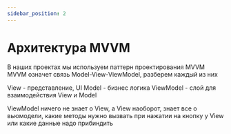 ```yaml
---
sidebar_position: 2
---
```


# Архитектура MVVM

В наших проектах мы используем паттерн проектирования MVVM  
MVVM означет связь Model-View-ViewModel, разберем каждый из них

View - представление, UI
Model - бизнес логика
ViewModel - слой для взаимодействия View и Model

ViewModel ничего не знает о View, а View наоборот, знает все о вьюмодели, какие методы нужно вызвать при нажатии на кнопку у View или какие данные надо прибиндить

